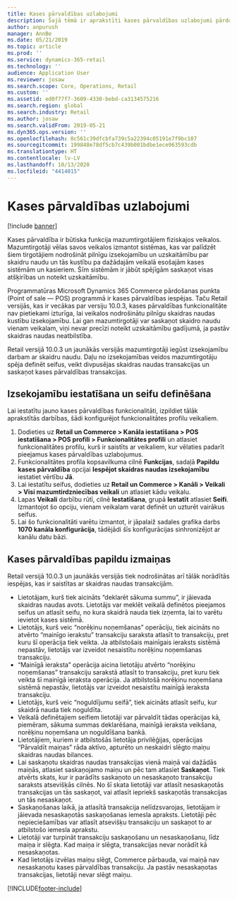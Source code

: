```yaml
---
title: Kases pārvaldības uzlabojumi
description: Šajā tēmā ir aprakstīti kases pārvaldības uzlabojumi pārdošanas punktā (Point of sale — POS) programmai Dynamics 365 Commerce.
author: anpurush
manager: AnnBe
ms.date: 05/21/2019
ms.topic: article
ms.prod: ''
ms.service: dynamics-365-retail
ms.technology: ''
audience: Application User
ms.reviewer: josaw
ms.search.scope: Core, Operations, Retail
ms.custom: ''
ms.assetid: ed0f77f7-3609-4330-bebd-ca3134575216
ms.search.region: global
ms.search.industry: Retail
ms.author: josaw
ms.search.validFrom: 2019-05-21
ms.dyn365.ops.version: ''
ms.openlocfilehash: 0c561c39dfcbfa739c5a22394c05191e7f9bc107
ms.sourcegitcommit: 199848e78df5cb7c439b001bdbe1ece963593cdb
ms.translationtype: HT
ms.contentlocale: lv-LV
ms.lasthandoff: 10/13/2020
ms.locfileid: "4414015"
---
```

# <a name="cash-management-improvements"></a>Kases pārvaldības uzlabojumi

[!include [banner](includes/banner.md)]


Kases pārvaldība ir būtiska funkcija mazumtirgotājiem fiziskajos veikalos. Mazumtirgotāji vēlas savos veikalos izmantot sistēmas, kas var palīdzēt šiem tirgotājiem nodrošināt pilnīgu izsekojamību un uzskaitāmību par skaidru naudu un tās kustību pa dažādajām veikalā esošajām kases sistēmām un kasieriem. Šīm sistēmām ir jābūt spējīgām saskaņot visas atšķirības un noteikt uzskaitāmību.


Programmatūras Microsoft Dynamics 365 Commerce pārdošanas punkta (Point of sale — POS) programmā ir kases pārvaldības iespējas. Taču Retail versijās, kas ir vecākas par versiju 10.0.3, kases pārvaldības funkcionalitāte nav pietiekami izturīga, lai veikalos nodrošinātu pilnīgu skaidras naudas kustību izsekojamību. Lai gan mazumtirgotāji var saskaņot skaidro naudu vienam veikalam, viņi nevar precīzi noteikt uzskaitāmību gadījumā, ja pastāv skaidras naudas neatbilstība.


Retail versijā 10.0.3 un jaunākās versijās mazumtirgotāji iegūst izsekojamību darbam ar skaidru naudu. Daļu no izsekojamības veidos mazumtirgotāju spēja definēt seifus, veikt divpusējas skaidras naudas transakcijas un saskaņot kases pārvaldības transakcijas.

## <a name="set-up-traceability-and-define-safes"></a>Izsekojamību iestatīšana un seifu definēšana

Lai iestatītu jauno kases pārvaldības funkcionalitāti, izpildiet tālāk aprakstītās darbības, šādi konfigurējot funkcionalitātes profilu veikaliem.

1. Dodieties uz **Retail un Commerce \> Kanāla iestatīšana \> POS iestatīšana \> POS profili \> Funkcionalitātes profili** un atlasiet funkcionalitātes profilu, kurš ir saistīts ar veikaliem, kur vēlaties padarīt pieejamus kases pārvaldības uzlabojumus.
2. Funkcionalitātes profila kopsavilkuma cilnē **Funkcijas**, sadaļā **Papildu kases pārvaldība** opcijai **Iespējot skaidras naudas izsekojamību** iestatiet vērtību **Jā**.
3. Lai iestatītu seifus, dodieties uz **Retail un Commerce \> Kanāli \> Veikali \> Visi mazumtirdzniecības veikali** un atlasiet kādu veikalu.
4. Lapas **Veikali** darbību rūtī, cilnē **Iestatīšana**, grupā **Iestatīt** atlasiet **Seifi**. Izmantojot šo opciju, vienam veikalam varat definēt un uzturēt vairākus seifus.
4. Lai šo funkcionalitāti varētu izmantot, ir jāpalaiž sadales grafika darbs **1070 kanāla konfigurācija**, tādējādi šīs konfigurācijas sinhronizējot ar kanālu datu bāzi.

## <a name="additional-cash-management-changes"></a>Kases pārvaldības papildu izmaiņas

Retail versijā 10.0.3 un jaunākās versijās tiek nodrošinātas arī tālāk norādītās iespējas, kas ir saistītas ar skaidras naudas transakcijām.

- Lietotājam, kurš tiek aicināts “deklarēt sākuma summu”, ir jāievada skaidras naudas avots. Lietotājs var meklēt veikalā definētos pieejamos seifus un atlasīt seifu, no kura skaidrā nauda tiek izņemta, lai to varētu ievietot kases sistēmā.
- Lietotājs, kurš veic “norēķinu noņemšanas” operāciju, tiek aicināts no atvērto “mainīgo ierakstu” transakciju saraksta atlasīt to transakciju, pret kuru šī operācija tiek veikta. Ja atbilstošais mainīgais ieraksts sistēmā nepastāv, lietotājs var izveidot nesaistītu norēķinu noņemšanas transakciju.
- “Mainīgā ieraksta” operācija aicina lietotāju atvērto “norēķinu noņemšanas” transakciju sarakstā atlasīt to transakciju, pret kuru tiek veikta šī mainīgā ieraksta operācija. Ja atbilstošā norēķinu noņemšana sistēmā nepastāv, lietotājs var izveidot nesaistītu mainīgā ieraksta transakciju.
- Lietotājs, kurš veic “noguldījumu seifā”, tiek aicināts atlasīt seifu, kur skaidrā nauda tiek noguldīta.
- Veikalā definētajiem seifiem lietotāji var pārvaldīt tādas operācijas kā, piemēram, sākuma summas deklarēšana, mainīgā ieraksta veikšana, norēķinu noņemšana un noguldīšana bankā.
- Lietotājiem, kuriem ir atbilstošās lietotāja privilēģijas, operācijas “Pārvaldīt maiņas” rāda aktīvo, apturēto un neskaidri slēgto maiņu skaidras naudas bilances.
- Lai saskaņotu skaidras naudas transakcijas vienā maiņā vai dažādās maiņās, atlasiet saskaņojamo maiņu un pēc tam atlasiet **Saskaņot**. Tiek atvērts skats, kur ir parādīts saskaņoto un nesaskaņoto transakciju saraksts atsevišķās cilnēs. No šī skata lietotāji var atlasīt nesaskaņotās transakcijas un tās saskaņot, vai atlasīt iepriekš saskaņotās transakcijas un tās nesaskaņot.
- Saskaņošanas laikā, ja atlasītā transakcija nelīdzsvarojas, lietotājam ir jāievada nesaskaņotās saskaņošanas iemesla apraksts. Lietotāji pēc nepieciešamības var atlasīt atsevišķu transakciju un saskaņot to ar atbilstošo iemesla aprakstu.
- Lietotāji var turpināt transakciju saskaņošanu un nesaskaņošanu, līdz maiņa ir slēgta. Kad maiņa ir slēgta, transakcijas nevar norādīt kā nesaskaņotas.
- Kad lietotājs izvēlas maiņu slēgt, Commerce pārbauda, vai maiņā nav nesaskaņotu kases pārvaldības transakciju. Ja pastāv nesaskaņotas transakcijas, lietotāji nevar slēgt maiņu.


[!INCLUDE[footer-include](../includes/footer-banner.md)]